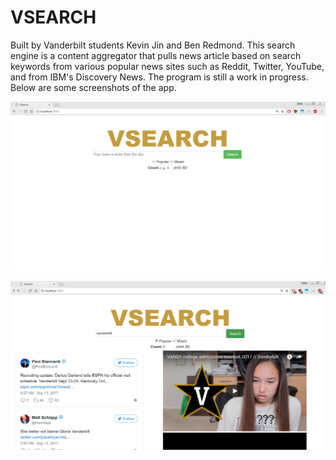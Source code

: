 # VSEARCH #

Built by Vanderbilt students Kevin Jin and Ben Redmond. This search engine is a content aggregator that pulls news article based on search keywords from various popular news sites such as Reddit, Twitter, YouTube, and from IBM's Discovery News. The program is still a work in progress. Below are some screenshots of the app.

![screenie1](screenshot1.png)

![screenie2](screenshot2.png)
